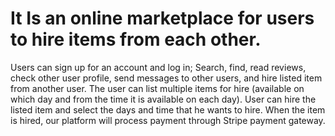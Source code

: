 # It Is an online marketplace for users to hire items from each other. 

Users can sign up for an account and log in; Search, find, read reviews, check other user profile, send messages to other users, and hire listed item from another user. The user can list multiple items for hire (available on which day and from the time it is available on each day). User can hire the listed item and select the days and time that he wants to hire. When the item is hired, our platform will process payment through Stripe payment gateway.

